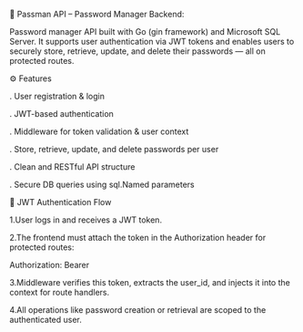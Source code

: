 🔐 Passman API – Password Manager Backend:
 
 Password manager API built with Go (gin framework) and Microsoft SQL Server. It supports user authentication via JWT tokens and enables users to securely store, retrieve, update, and delete their passwords — all on protected routes.


 ⚙️ Features

. User registration & login

. JWT-based authentication

. Middleware for token validation & user context

. Store, retrieve, update, and delete passwords per user

. Clean and RESTful API structure

. Secure DB queries using sql.Named parameters


🔑 JWT Authentication Flow

1.User logs in and receives a JWT token.

2.The frontend must attach the token in the Authorization header for protected routes:

Authorization: Bearer <token>

3.Middleware verifies this token, extracts the user_id, and injects it into the context for route handlers.

4.All operations like password creation or retrieval are scoped to the authenticated user.
